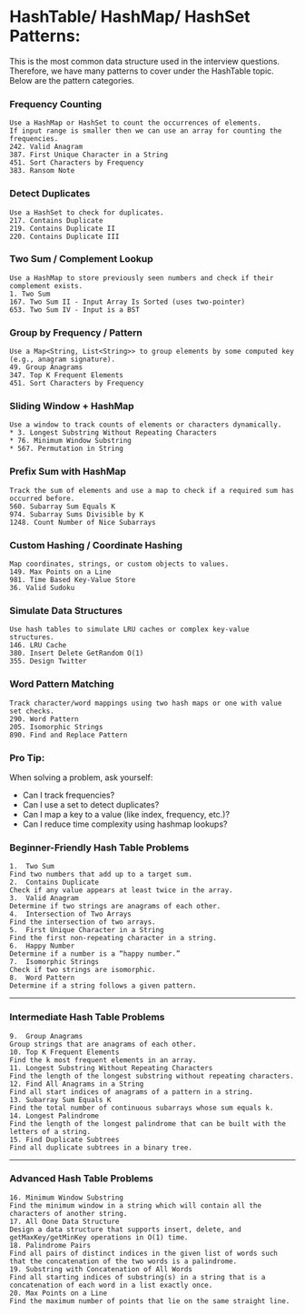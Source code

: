 # HashTable/ HashMap/ HashSet Patterns:

This is the most common data structure used in the interview questions. Therefore, we have many patterns to cover under the HashTable topic. Below are the pattern categories.

### Frequency Counting

	Use a HashMap or HashSet to count the occurrences of elements. 
 	If input range is smaller then we can use an array for counting the frequencies.
	242. Valid Anagram
	387. First Unique Character in a String
	451. Sort Characters by Frequency
	383. Ransom Note

### Detect Duplicates

	Use a HashSet to check for duplicates.
	217. Contains Duplicate
	219. Contains Duplicate II
	220. Contains Duplicate III

### Two Sum / Complement Lookup

	Use a HashMap to store previously seen numbers and check if their complement exists.
	1. Two Sum
	167. Two Sum II - Input Array Is Sorted (uses two-pointer)
	653. Two Sum IV - Input is a BST

### Group by Frequency / Pattern

	Use a Map<String, List<String>> to group elements by some computed key (e.g., anagram signature).
	49. Group Anagrams
	347. Top K Frequent Elements
	451. Sort Characters by Frequency

### Sliding Window + HashMap

	Use a window to track counts of elements or characters dynamically.
	* 3. Longest Substring Without Repeating Characters
	* 76. Minimum Window Substring
	* 567. Permutation in String

### Prefix Sum with HashMap

	Track the sum of elements and use a map to check if a required sum has occurred before.
	560. Subarray Sum Equals K
	974. Subarray Sums Divisible by K
	1248. Count Number of Nice Subarrays

### Custom Hashing / Coordinate Hashing

	Map coordinates, strings, or custom objects to values.
	149. Max Points on a Line
	981. Time Based Key-Value Store
	36. Valid Sudoku

### Simulate Data Structures

	Use hash tables to simulate LRU caches or complex key-value structures.
	146. LRU Cache
	380. Insert Delete GetRandom O(1)
	355. Design Twitter

### Word Pattern Matching
   
	Track character/word mappings using two hash maps or one with value set checks.
	290. Word Pattern
	205. Isomorphic Strings
	890. Find and Replace Pattern

### Pro Tip:

When solving a problem, ask yourself:
* Can I track frequencies?
* Can I use a set to detect duplicates?
* Can I map a key to a value (like index, frequency, etc.)?
* Can I reduce time complexity using hashmap lookups?


### Beginner-Friendly Hash Table Problems
    1.	Two Sum
    Find two numbers that add up to a target sum.
    2.	Contains Duplicate
    Check if any value appears at least twice in the array.
    3.	Valid Anagram
    Determine if two strings are anagrams of each other.
    4.	Intersection of Two Arrays
    Find the intersection of two arrays.
    5.	First Unique Character in a String
    Find the first non-repeating character in a string.
    6.	Happy Number
    Determine if a number is a “happy number.”
    7.	Isomorphic Strings
    Check if two strings are isomorphic.
    8.	Word Pattern
    Determine if a string follows a given pattern.

---

### Intermediate Hash Table Problems
    9.	Group Anagrams
    Group strings that are anagrams of each other.
    10.	Top K Frequent Elements
    Find the k most frequent elements in an array.
    11.	Longest Substring Without Repeating Characters
    Find the length of the longest substring without repeating characters.
    12.	Find All Anagrams in a String
    Find all start indices of anagrams of a pattern in a string.
    13.	Subarray Sum Equals K
    Find the total number of continuous subarrays whose sum equals k.
    14.	Longest Palindrome
    Find the length of the longest palindrome that can be built with the letters of a string.
    15.	Find Duplicate Subtrees
    Find all duplicate subtrees in a binary tree.

  ---

### Advanced Hash Table Problems
    16.	Minimum Window Substring
    Find the minimum window in a string which will contain all the characters of another string.
    17.	All Oone Data Structure
    Design a data structure that supports insert, delete, and getMaxKey/getMinKey operations in O(1) time.
    18.	Palindrome Pairs
    Find all pairs of distinct indices in the given list of words such that the concatenation of the two words is a palindrome.
    19.	Substring with Concatenation of All Words
    Find all starting indices of substring(s) in a string that is a concatenation of each word in a list exactly once.
    20.	Max Points on a Line
    Find the maximum number of points that lie on the same straight line.
